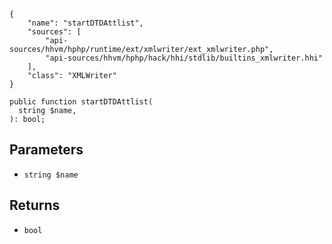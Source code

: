 ``` yamlmeta
{
    "name": "startDTDAttlist",
    "sources": [
        "api-sources/hhvm/hphp/runtime/ext/xmlwriter/ext_xmlwriter.php",
        "api-sources/hhvm/hphp/hack/hhi/stdlib/builtins_xmlwriter.hhi"
    ],
    "class": "XMLWriter"
}
```




``` Hack
public function startDTDAttlist(
  string $name,
): bool;
```




## Parameters




+ ` string $name `




## Returns




* ` bool `
<!-- HHAPIDOC -->
